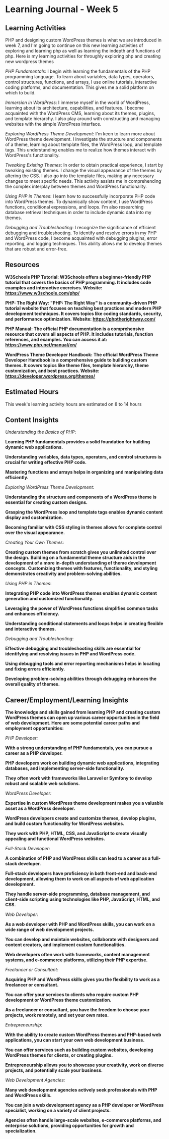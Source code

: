 # Learning Journal - Week 5

## Learning Activities

PHP and designing custom WordPress themes is what we are introduced in week 7, and I'm going to continue on this new learning activities of exploring and learning php as well as learning the indepth and functions of php. Here is my learning activities for throughly exploring php and creating new wordpress themes

*PHP Fundamentals*: I begin with learning the fundamentals of the PHP programming language. To learn about variables, data types, operators, control structures, functions, and arrays, I use online tutorials, interactive coding platforms, and documentation. This gives me a solid platform on which to build.

*Immersion in WordPress*: I immerse myself in the world of WordPress, learning about its architecture, capabilities, and features. I become acquainted with the WordPress CMS, learning about its themes, plugins, and template hierarchy. I also play around with constructing and managing websites with the simple WordPress interface.

*Exploring WordPress Theme Development*: I'm keen to learn more about WordPress theme development. I investigate the structure and components of a theme, learning about template files, the WordPress loop, and template tags. This understanding enables me to realize how themes interact with WordPress's functionality.

*Tweaking Existing Themes*: In order to obtain practical experience, I start by tweaking existing themes. I change the visual appearance of the themes by altering the CSS. I also go into the template files, making any necessary changes to meet specific needs. This activity assists me in comprehending the complex interplay between themes and WordPress functionality.


*Using PHP in Themes*: I learn how to successfully incorporate PHP code into WordPress themes. To dynamically show content, I use WordPress functions, conditional expressions, and loops. I'm also researching database retrieval techniques in order to include dynamic data into my themes.

*Debugging and Troubleshooting*: I recognize the significance of efficient debugging and troubleshooting. To identify and resolve errors in my PHP and WordPress code, I become acquainted with debugging plugins, error reporting, and logging techniques. This ability allows me to develop themes that are robust and error-free.

## Resources

**W3Schools PHP Tutorial: W3Schools offers a beginner-friendly PHP tutorial that covers the basics of PHP programming. It includes code examples and interactive exercises. Website: https://www.w3schools.com/php/**

**PHP: The Right Way: "PHP: The Right Way" is a community-driven PHP tutorial website that focuses on teaching best practices and modern PHP development techniques. It covers topics like coding standards, security, and performance optimization. Website: https://phptherightway.com/**

**PHP Manual: The official PHP documentation is a comprehensive resource that covers all aspects of PHP. It includes tutorials, function references, and examples. You can access it at: https://www.php.net/manual/en/**

**WordPress Theme Developer Handbook: The official WordPress Theme Developer Handbook is a comprehensive guide to building custom themes. It covers topics like theme files, template hierarchy, theme customization, and best practices. Website: https://developer.wordpress.org/themes/**


## Estimated Hours
This week's learning activity hours are estimated on 8 to 14 hours

## Content Insights
*Understanding the Basics of PHP*:

**Learning PHP fundamentals provides a solid foundation for building dynamic web applications.**

**Understanding variables, data types, operators, and control structures is crucial for writing effective PHP code.**

**Mastering functions and arrays helps in organizing and manipulating data efficiently.**

*Exploring WordPress Theme Development*:

**Understanding the structure and components of a WordPress theme is essential for creating custom designs.**

**Grasping the WordPress loop and template tags enables dynamic content display and customization.**

**Becoming familiar with CSS styling in themes allows for complete control over the visual appearance.**

*Creating Your Own Themes*:

**Creating custom themes from scratch gives you unlimited control over the design.**
**Building on a fundamental theme structure aids in the development of a more in-depth understanding of theme development concepts.**
**Customizing themes with features, functionality, and styling demonstrates creativity and problem-solving abilities.**

*Using PHP in Themes*:

**Integrating PHP code into WordPress themes enables dynamic content generation and customized functionality.**

**Leveraging the power of WordPress functions simplifies common tasks and enhances efficiency.**

**Understanding conditional statements and loops helps in creating flexible and interactive themes.**

*Debugging and Troubleshooting*:

**Effective debugging and troubleshooting skills are essential for identifying and resolving issues in PHP and WordPress code.**

**Using debugging tools and error reporting mechanisms helps in locating and fixing errors efficiently.**

**Developing problem-solving abilities through debugging enhances the overall quality of themes.**

## Career/Employment/Learning Insights

**The knowledge and skills gained from learning PHP and creating custom WordPress themes can open up various career opportunities in the field of web development. Here are some potential career paths and employment opportunities:**

*PHP Developer:*

**With a strong understanding of PHP fundamentals, you can pursue a career as a PHP developer.**

**PHP developers work on building dynamic web applications, integrating databases, and implementing server-side functionality.**

**They often work with frameworks like Laravel or Symfony to develop robust and scalable web solutions.**

*WordPress Developer:*

**Expertise in custom WordPress theme development makes you a valuable asset as a WordPress developer.**

**WordPress developers create and customize themes, develop plugins, and build custom functionality for WordPress websites.**

**They work with PHP, HTML, CSS, and JavaScript to create visually appealing and functional WordPress websites.**

*Full-Stack Developer:*

**A combination of PHP and WordPress skills can lead to a career as a full-stack developer.**

**Full-stack developers have proficiency in both front-end and back-end development, allowing them to work on all aspects of web application development.**

**They handle server-side programming, database management, and client-side scripting using technologies like PHP, JavaScript, HTML, and CSS.**

*Web Developer:*

**As a web developer with PHP and WordPress skills, you can work on a wide range of web development projects.**

**You can develop and maintain websites, collaborate with designers and content creators, and implement custom functionalities.**

**Web developers often work with frameworks, content management systems, and e-commerce platforms, utilizing their PHP expertise.**

*Freelancer or Consultant:*

**Acquiring PHP and WordPress skills gives you the flexibility to work as a freelancer or consultant.**

**You can offer your services to clients who require custom PHP development or WordPress theme customization.**

**As a freelancer or consultant, you have the freedom to choose your projects, work remotely, and set your own rates.**

*Entrepreneurship:*

**With the ability to create custom WordPress themes and PHP-based web applications, you can start your own web development business.**

**You can offer services such as building custom websites, developing WordPress themes for clients, or creating plugins.**

**Entrepreneurship allows you to showcase your creativity, work on diverse projects, and potentially scale your business.**

*Web Development Agencies:*

**Many web development agencies actively seek professionals with PHP and WordPress skills.**

**You can join a web development agency as a PHP developer or WordPress specialist, working on a variety of client projects.**

**Agencies often handle large-scale websites, e-commerce platforms, and enterprise solutions, providing opportunities for growth and specialization.**







